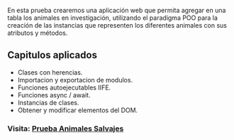 En esta
prueba crearemos una aplicación web que permita agregar en una tabla los animales en
investigación, utilizando el paradigma POO para la creación de las instancias que
representen los diferentes animales con sus atributos y métodos.
## Capitulos aplicados
- Clases con herencias.
- Importacion y exportacion de modulos.
- Funciones autoejecutables IIFE.
- Funciones async / await.
- Instancias de clases.
- Obtener y modificar elementos del DOM.
### Visita: [Prueba Animales Salvajes](https://kikalay.github.io/animales-salvajes/)
